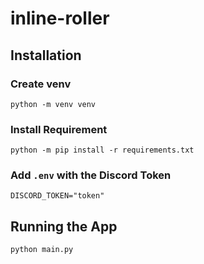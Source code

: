 # inline-roller

## Installation
### Create venv
```
python -m venv venv
```
### Install Requirement
```
python -m pip install -r requirements.txt
```
### Add `.env` with the Discord Token
```
DISCORD_TOKEN="token"
```
## Running the App
```
python main.py
```
